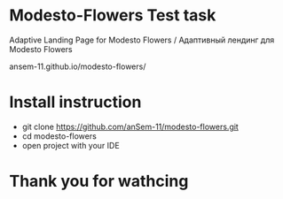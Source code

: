 # Modesto-Flowers Test task
Adaptive Landing Page for Modesto Flowers / Адаптивный лендинг для Modesto Flowers

ansem-11.github.io/modesto-flowers/

# Install instruction

* git clone https://github.com/anSem-11/modesto-flowers.git
* cd modesto-flowers
* open project with your IDE

# Thank you for wathcing
